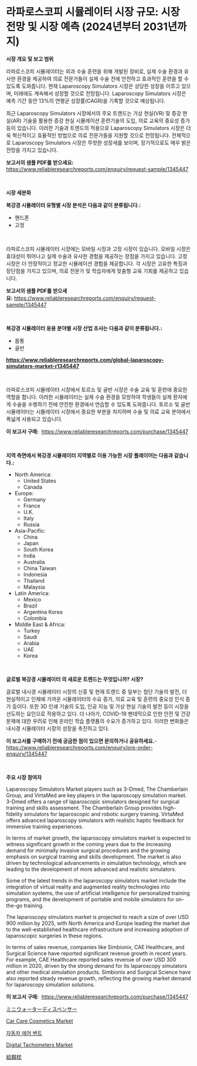 <p><h1>라파로스코피 시뮬레이터 시장 규모: 시장 전망 및 시장 예측 (2024년부터 2031년까지)</h1></p><p><strong>시장 개요 및 보고 범위</strong></p>
<p><p>라파로스코피 시뮬레이터는 외과 수술 훈련을 위해 개발된 장비로, 실제 수술 환경과 유사한 환경을 제공하여 의료 전문가들이 실제 수술 전에 안전하고 효과적인 훈련을 할 수 있도록 도와줍니다. 현재 Laparoscopy Simulators 시장은 상당한 성장을 이루고 있으며, 미래에도 계속해서 성장할 것으로 전망됩니다. Laparoscopy Simulators 시장은 예측 기간 동안 13%의 연평균 성장률(CAGR)을 기록할 것으로 예상됩니다.</p><p>최근 Laparoscopy Simulators 시장에서의 주요 트렌드는 가상 현실(VR) 및 증강 현실(AR) 기술을 활용한 증강 현실 시뮬레이션 훈련기술의 도입, 의료 교육의 중요성 증가 등이 있습니다. 이러한 기술과 트렌드의 적용으로 Laparoscopy Simulators 시장은 더욱 혁신적이고 효율적인 방법으로 의료 전문가들을 지원할 것으로 전망됩니다. 전체적으로 Laparoscopy Simulators 시장은 뚜렷한 성장세를 보이며, 장기적으로도 매우 밝은 전망을 가지고 있습니다.</p></p>
<p><strong>보고서의 샘플 PDF를 받으세요:</strong> <a href="https://www.reliableresearchreports.com/enquiry/request-sample/1345447">https://www.reliableresearchreports.com/enquiry/request-sample/1345447</a></p>
<p>&nbsp;</p>
<p><strong>시장 세분화</strong></p>
<p><strong>복강경 시뮬레이터 유형별 시장 분석은 다음과 같이 분류됩니다.:</strong></p>
<p><ul><li>핸드폰</li><li>고정</li></ul></p>
<p>&nbsp;</p>
<p><p>라파로스코피 시뮬레이터 시장에는 모바일 시장과 고정 시장이 있습니다. 모바일 시장은 휴대성이 뛰어나고 실제 수술과 유사한 경험을 제공하는 장점을 가지고 있습니다. 고정 시장은 더 안정적이고 정교한 시뮬레이션 경험을 제공합니다. 각 시장은 고유한 특징과 장단점을 가지고 있으며, 의료 전문가 및 학습자에게 맞춤형 교육 기회를 제공하고 있습니다.</p></p>
<p><strong>보고서의 샘플 PDF를 받으세요:</strong>&nbsp;<a href="https://www.reliableresearchreports.com/enquiry/request-sample/1345447">https://www.reliableresearchreports.com/enquiry/request-sample/1345447</a></p>
<p>&nbsp;</p>
<p><strong> 복강경 시뮬레이터 응용 분야별 시장 산업 조사는 다음과 같이 분류됩니다.:</strong></p>
<p><ul><li>몸통</li><li>골반</li></ul></p>
<p><strong><a href="https://www.reliableresearchreports.com/global-laparoscopy-simulators-market-r1345447">https://www.reliableresearchreports.com/global-laparoscopy-simulators-market-r1345447</a></strong></p>
<p>&nbsp;</p>
<p><p>라파로스코피 시뮬레이터 시장에서 토르소 및 골반 시장은 수술 교육 및 훈련에 중요한 역할을 합니다. 이러한 시뮬레이터는 실제 수술 환경을 모방하여 학생들이 실제 환자에게 수술을 수행하기 전에 안전한 환경에서 연습할 수 있도록 도와줍니다. 토르소 및 골반 시뮬레이터는 시뮬레이터 시장에서 중요한 부분을 차지하며 수술 및 의료 교육 분야에서 폭넓게 사용되고 있습니다.</p></p>
<p><strong>이 보고서 구매:</strong>&nbsp; <a href="https://www.reliableresearchreports.com/purchase/1345447">https://www.reliableresearchreports.com/purchase/1345447</a></p>
<p>&nbsp;</p>
<p><strong>지역 측면에서 복강경 시뮬레이터 지역별로 이용 가능한 시장 플레이어는 다음과 같습니다.:</strong></p>
<p><ul>
    <li>
        North America:
        <ul>
            <li>United States</li>
            <li>Canada</li>
        </ul>
    </li>
    <li>
        Europe:
        <ul>
            <li>Germany</li>
            <li>France</li>
            <li>U.K.</li>
            <li>Italy</li>
            <li>Russia</li>
        </ul>
    </li>
    <li>
        Asia-Pacific:
        <ul>
            <li>China</li>
            <li>Japan</li>
            <li>South Korea</li>
            <li>India</li>
            <li>Australia</li>
            <li>China Taiwan</li>
            <li>Indonesia</li>
            <li>Thailand</li>
            <li>Malaysia</li>
        </ul>
    </li>
    <li>
        Latin America:
        <ul>
            <li>Mexico</li>
            <li>Brazil</li>
            <li>Argentina Korea</li>
            <li>Colombia</li>
        </ul>
    </li>
    <li>
        Middle East & Africa:
        <ul>
            <li>Turkey</li>
            <li>Saudi</li>
            <li>Arabia</li>
            <li>UAE</li>
            <li>Korea</li>
        </ul>
    </li>
    </ul></p>
<p>&nbsp;</p>
<p><strong>글로벌 복강경 시뮬레이터 의 새로운 트렌드는 무엇입니까? 시장?</strong></p>
<p><p>글로벌 내시경 시뮬레이터 시장의 신흥 및 현재 트렌드 중 일부는 첨단 기술의 발전, 더 현실적이고 인체에 가까운 시뮬레이터의 수요 증가, 의료 교육 및 훈련의 중요성 인식 증가 등이다. 또한 3D 인쇄 기술의 도입, 인공 지능 및 가상 현실 기술의 발전 등이 시장을 선도하는 요인으로 작용하고 있다. 더 나아가, COVID-19 팬데믹으로 인한 안전 및 건강 문제에 대한 우려로 인해 온라인 학습 플랫폼의 수요가 증가하고 있다. 이러한 변화들은 내시경 시뮬레이터 시장의 성장을 촉진하고 있다.</p></p>
<p><strong>이 보고서를 구매하기 전에 궁금한 점이 있으면 문의하거나 공유하세요.</strong>- <a href="https://www.reliableresearchreports.com/enquiry/pre-order-enquiry/1345447">https://www.reliableresearchreports.com/enquiry/pre-order-enquiry/1345447</a></p>
<p>&nbsp;</p>
<p><strong>주요 시장 참여자</strong></p>
<p><p>Laparoscopy Simulators Market players such as 3-Dmed, The Chamberlain Group, and VirtaMed are key players in the laparoscopy simulation market. 3-Dmed offers a range of laparoscopic simulators designed for surgical training and skills assessment. The Chamberlain Group provides high-fidelity simulators for laparoscopic and robotic surgery training. VirtaMed offers advanced laparoscopy simulators with realistic haptic feedback for immersive training experiences.</p><p>In terms of market growth, the laparoscopy simulators market is expected to witness significant growth in the coming years due to the increasing demand for minimally invasive surgical procedures and the growing emphasis on surgical training and skills development. The market is also driven by technological advancements in simulation technology, which are leading to the development of more advanced and realistic simulators.</p><p>Some of the latest trends in the laparoscopy simulators market include the integration of virtual reality and augmented reality technologies into simulation systems, the use of artificial intelligence for personalized training programs, and the development of portable and mobile simulators for on-the-go training.</p><p>The laparoscopy simulators market is projected to reach a size of over USD 900 million by 2025, with North America and Europe leading the market due to the well-established healthcare infrastructure and increasing adoption of laparoscopic surgeries in these regions.</p><p>In terms of sales revenue, companies like Simbionix, CAE Healthcare, and Surgical Science have reported significant revenue growth in recent years. For example, CAE Healthcare reported sales revenue of over USD 300 million in 2020, driven by the strong demand for its laparoscopy simulators and other medical simulation products. Simbionix and Surgical Science have also reported steady revenue growth, reflecting the growing market demand for laparoscopy simulation solutions.</p></p>
<p><strong>이 보고서 구매:</strong>&nbsp;&nbsp;<a href="https://www.reliableresearchreports.com/purchase/1345447">https://www.reliableresearchreports.com/purchase/1345447</a></p>
<p><p><a href="https://github.com/nemesis2824/Market-Research-Report-List-1/blob/main/570216222135.md">ミニウォーターディスペンサー</a></p><p><a href="https://www.linkedin.com/pulse/car-care-cosmetics-market-size-focuses-dynamics-in-depth-analysis-s1mpf?trackingId=C1qEecSHqZbto3u8wzMRCQ%3D%3D">Car Care Cosmetics Market</a></p><p><a href="https://medium.com/@sybleferry/%EC%9E%90%EB%8F%99%EC%B0%A8-%ED%99%98%ED%92%8D%EA%B5%AC-%EC%8B%9C%EC%9E%A5-2031%EB%85%84%EA%B9%8C%EC%A7%80%EC%9D%98-%EB%8F%99%ED%96%A5-%EC%98%88%EC%B8%A1-%EB%B0%8F-%EA%B2%BD%EC%9F%81-%EB%B6%84%EC%84%9D-6d58629538fc">자동차 에어 벤트</a></p><p><a href="https://github.com/nicholepatriciadoylenwnrjr0/Market-Research-Report-List-1/blob/main/digital-tachometers-market.md">Digital Tachometers Market</a></p><p><a href="https://medium.com/@eduardoramez/2024%E5%B9%B4%E3%81%8B%E3%82%892031%E5%B9%B4%E3%81%BE%E3%81%A7%E3%81%AE%E6%9C%9F%E9%96%93%E3%81%AE%E6%8E%88%E4%B9%B3%E3%82%AF%E3%83%83%E3%82%B7%E3%83%A7%E3%83%B3%E5%B8%82%E5%A0%B4%E3%81%AE%E5%88%86%E6%9E%90%E3%81%A8%E3%82%B5%E3%82%A4%E3%82%BA%E4%BA%88%E6%B8%AC-3baafbc2cc7d">給餌枕</a></p></p>